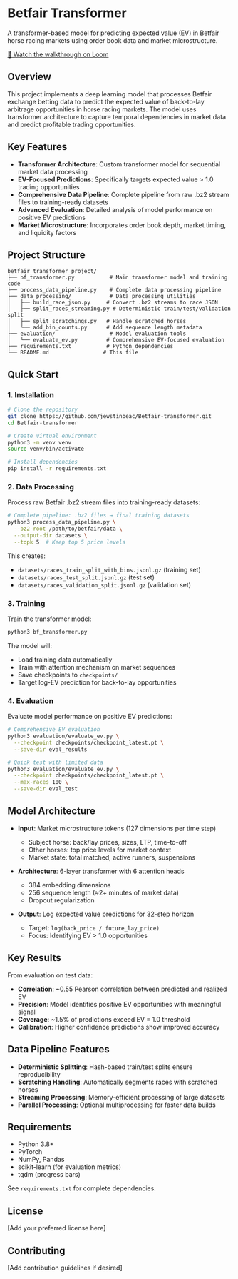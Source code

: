 # Betfair Transformer

A transformer-based model for predicting expected value (EV) in Betfair horse racing markets using order book data and market microstructure.

[🎥 Watch the walkthrough on Loom](https://www.loom.com/share/13e6a33c362044e9a2e8556780c9f630?sid=c482d59c-52d7-4a9d-a37c-f5ee0c92a7ad)

## Overview

This project implements a deep learning model that processes Betfair exchange betting data to predict the expected value of back-to-lay arbitrage opportunities in horse racing markets. The model uses transformer architecture to capture temporal dependencies in market data and predict profitable trading opportunities.

## Key Features

- **Transformer Architecture**: Custom transformer model for sequential market data processing
- **EV-Focused Predictions**: Specifically targets expected value > 1.0 trading opportunities  
- **Comprehensive Data Pipeline**: Complete pipeline from raw .bz2 stream files to training-ready datasets
- **Advanced Evaluation**: Detailed analysis of model performance on positive EV predictions
- **Market Microstructure**: Incorporates order book depth, market timing, and liquidity factors

## Project Structure

```
betfair_transformer_project/
├── bf_transformer.py           # Main transformer model and training code
├── process_data_pipeline.py    # Complete data processing pipeline
├── data_processing/            # Data processing utilities
│   ├── build_race_json.py     # Convert .bz2 streams to race JSON
│   ├── split_races_streaming.py # Deterministic train/test/validation split
│   ├── split_scratchings.py   # Handle scratched horses
│   └── add_bin_counts.py      # Add sequence length metadata
├── evaluation/                 # Model evaluation tools
│   └── evaluate_ev.py         # Comprehensive EV-focused evaluation
├── requirements.txt           # Python dependencies
└── README.md                 # This file
```

## Quick Start

### 1. Installation

```bash
# Clone the repository
git clone https://github.com/jewstinbeac/Betfair-transformer.git
cd Betfair-transformer

# Create virtual environment
python3 -m venv venv
source venv/bin/activate

# Install dependencies
pip install -r requirements.txt
```

### 2. Data Processing

Process raw Betfair .bz2 stream files into training-ready datasets:

```bash
# Complete pipeline: .bz2 files → final training datasets
python3 process_data_pipeline.py \
  --bz2-root /path/to/betfair/data \
  --output-dir datasets \
  --topk 5  # Keep top 5 price levels
```

This creates:
- `datasets/races_train_split_with_bins.jsonl.gz` (training set)
- `datasets/races_test_split.jsonl.gz` (test set)
- `datasets/races_validation_split.jsonl.gz` (validation set)

### 3. Training

Train the transformer model:

```bash
python3 bf_transformer.py
```

The model will:
- Load training data automatically
- Train with attention mechanism on market sequences
- Save checkpoints to `checkpoints/`
- Target log-EV prediction for back-to-lay opportunities

### 4. Evaluation

Evaluate model performance on positive EV predictions:

```bash
# Comprehensive EV evaluation
python3 evaluation/evaluate_ev.py \
  --checkpoint checkpoints/checkpoint_latest.pt \
  --save-dir eval_results

# Quick test with limited data
python3 evaluation/evaluate_ev.py \
  --checkpoint checkpoints/checkpoint_latest.pt \
  --max-races 100 \
  --save-dir eval_test
```

## Model Architecture

- **Input**: Market microstructure tokens (127 dimensions per time step)
  - Subject horse: back/lay prices, sizes, LTP, time-to-off
  - Other horses: top price levels for market context
  - Market state: total matched, active runners, suspensions

- **Architecture**: 6-layer transformer with 6 attention heads
  - 384 embedding dimensions
  - 256 sequence length (≈2+ minutes of market data)
  - Dropout regularization

- **Output**: Log expected value predictions for 32-step horizon
  - Target: `log(back_price / future_lay_price)`
  - Focus: Identifying EV > 1.0 opportunities

## Key Results

From evaluation on test data:
- **Correlation**: ~0.55 Pearson correlation between predicted and realized EV
- **Precision**: Model identifies positive EV opportunities with meaningful signal
- **Coverage**: ~1.5% of predictions exceed EV = 1.0 threshold
- **Calibration**: Higher confidence predictions show improved accuracy

## Data Pipeline Features

- **Deterministic Splitting**: Hash-based train/test splits ensure reproducibility
- **Scratching Handling**: Automatically segments races with scratched horses
- **Streaming Processing**: Memory-efficient processing of large datasets
- **Parallel Processing**: Optional multiprocessing for faster data builds

## Requirements

- Python 3.8+
- PyTorch
- NumPy, Pandas
- scikit-learn (for evaluation metrics)
- tqdm (progress bars)

See `requirements.txt` for complete dependencies.

## License

[Add your preferred license here]

## Contributing

[Add contribution guidelines if desired]
